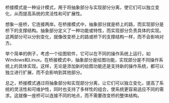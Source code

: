 桥接模式是一种设计模式，用于将抽象部分与实现部分分离，使它们可以独立变化，从而提高系统的灵活性和可扩展性。

想象一座桥，它连接两岸。在桥接模式中，抽象部分就是桥上的路，而实现部分是桥下的支撑结构。抽象部分定义了一种功能或特性，而实现部分负责具体的实现。这两部分可以分别变化，就像改变桥上的路或桥下的支撑结构一样，而不会影响对方。

举个简单的例子，考虑一个绘图软件，它可以在不同的操作系统上运行，如Windows和Linux。在桥接模式中，抽象部分是绘图功能，实现部分是不同操作系统上的具体实现。这样，无论是添加新的绘图功能还是支持新的操作系统，都可以独立进行扩展，而不会影响到其他部分。

总之，桥接模式通过将抽象部分和实现部分分离，让它们可以独立变化，提高了系统的灵活性和可维护性，同时也支持了多样性的组合，使系统更容易适应不同的需求。这就像一座桥可以连接不同的地点，而不需要改变桥的整体结构。